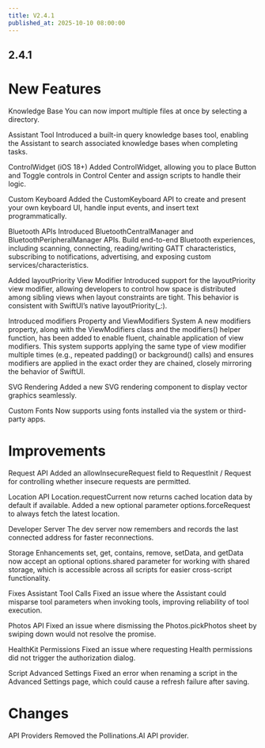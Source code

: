 ```yaml
---
title: V2.4.1
published_at: 2025-10-10 08:00:00
---
```


## 2.4.1

# New Features

Knowledge Base
You can now import multiple files at once by selecting a directory.

Assistant Tool
Introduced a built-in query knowledge bases tool, enabling the Assistant to search associated knowledge bases when completing tasks.

ControlWidget (iOS 18+)
Added ControlWidget, allowing you to place Button and Toggle controls in Control Center and assign scripts to handle their logic.

Custom Keyboard
Added the CustomKeyboard API to create and present your own keyboard UI, handle input events, and insert text programmatically.

Bluetooth APIs
Introduced BluetoothCentralManager and BluetoothPeripheralManager APIs. Build end-to-end Bluetooth experiences, including scanning, connecting, reading/writing GATT characteristics, subscribing to notifications, advertising, and exposing custom services/characteristics.

Added layoutPriority View Modifier
Introduced support for the layoutPriority view modifier, allowing developers to control how space is distributed among sibling views when layout constraints are tight. This behavior is consistent with SwiftUI’s native layoutPriority(\_:).

Introduced modifiers Property and ViewModifiers System
A new modifiers property, along with the ViewModifiers class and the modifiers() helper function, has been added to enable fluent, chainable application of view modifiers.
This system supports applying the same type of view modifier multiple times (e.g., repeated padding() or background() calls) and ensures modifiers are applied in the exact order they are chained, closely mirroring the behavior of SwiftUI.

SVG Rendering
Added a new SVG rendering component to display vector graphics seamlessly.

Custom Fonts
Now supports using fonts installed via the system or third-party apps.

# Improvements

Request API
Added an allowInsecureRequest field to RequestInit / Request for controlling whether insecure requests are permitted.

Location API
Location.requestCurrent now returns cached location data by default if available.
Added a new optional parameter options.forceRequest to always fetch the latest location.

Developer Server
The dev server now remembers and records the last connected address for faster reconnections.

Storage Enhancements
set, get, contains, remove, setData, and getData now accept an optional options.shared parameter for working with shared storage, which is accessible across all scripts for easier cross-script functionality.

Fixes
Assistant Tool Calls
Fixed an issue where the Assistant could misparse tool parameters when invoking tools, improving reliability of tool execution.

Photos API
Fixed an issue where dismissing the Photos.pickPhotos sheet by swiping down would not resolve the promise.

HealthKit Permissions
Fixed an issue where requesting Health permissions did not trigger the authorization dialog.

Script Advanced Settings
Fixed an error when renaming a script in the Advanced Settings page, which could cause a refresh failure after saving.

# Changes

API Providers
Removed the Pollinations.AI API provider.
